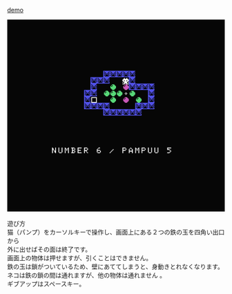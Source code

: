 [demo](https://fujisystem2.github.io/kachin-puzzle/)

<img src="Kachin Puzzle.png"/>

遊び方\
猫（パンプ）をカーソルキーで操作し、画面上にある２つの鉄の玉を四角い出口から\
外に出せばその面は終了です。\
画面上の物体は押せますが、引くことはできません。\
鉄の玉は鎖がついているため、壁にあててしまうと、身動きとれなくなります。\
ネコは鉄の鎖の間は通れますが、他の物体は通れません 。\
ギブアップはスペースキー。
